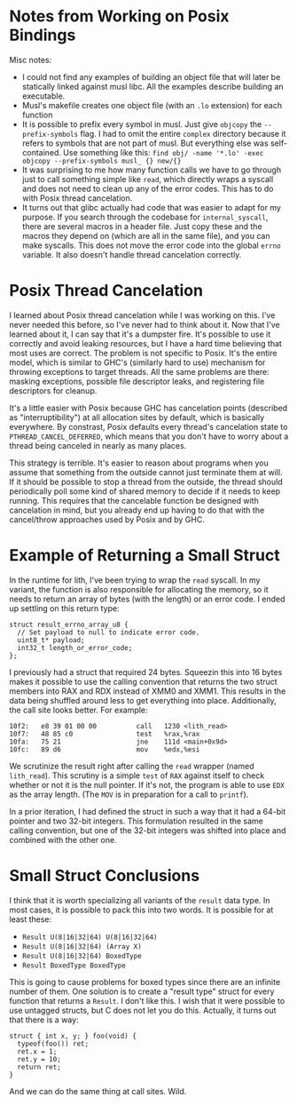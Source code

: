 # Notes from Working on Posix Bindings

Misc notes:

* I could not find any examples of building an object file that will later
  be statically linked against musl libc. All the examples describe building
  an executable.
* Musl's makefile creates one object file (with an `.lo` extension) for each
  function 
* It is possible to prefix every symbol in musl. Just give `objcopy` the
  `--prefix-symbols` flag. I had to omit the entire `complex` directory because
  it refers to symbols that are not part of musl. But everything else was
  self-contained. Use something like this:
  `find obj/ -name '*.lo' -exec objcopy --prefix-symbols musl_ {} new/{}`
* It was surprising to me how many function calls we have to go through
  just to call something simple like `read`, which directly wraps a syscall
  and does not need to clean up any of the error codes. This has to do with
  Posix thread cancelation.
* It turns out that glibc actually had code that was easier to adapt for
  my purpose. If you search through the codebase for `internal_syscall`,
  there are several macros in a header file. Just copy these and the macros
  they depend on (which are all in the same file), and you can make syscalls.
  This does not move the error code into the global `errno` variable. It also
  doesn't handle thread cancelation correctly.

# Posix Thread Cancelation

I learned about Posix thread cancelation while I was working on this. I've
never needed this before, so I've never had to think about it. Now that I've
learned about it, I can say that it's a dumpster fire. It's possible to use
it correctly and avoid leaking resources, but I have a hard time believing
that most uses are correct. The problem is not specific to Posix. It's the
entire model, which is similar to GHC's (similarly hard to use) mechanism
for throwing exceptions to target threads. All the same problems are there:
masking exceptions, possible file descriptor leaks, and registering file
descriptors for cleanup.

It's a little easier with Posix because GHC has cancelation points
(described as "interruptibility") at all allocation sites by default,
which is basically everywhere. By constrast, Posix defaults
every thread's cancelation state to `PTHREAD_CANCEL_DEFERRED`, which means
that you don't have to worry about a thread being canceled in nearly as
many places.

This strategy is terrible. It's easier to reason about programs when you
assume that something from the outside cannot just terminate them at will.
If it should be possible to stop a thread from the outside, the thread
should periodically poll some kind of shared memory to decide if it needs to
keep running. This requires that the cancelable function be designed with
cancelation in mind, but you already end up having to do that with the
cancel/throw approaches used by Posix and by GHC.

# Example of Returning a Small Struct

In the runtime for lith, I've been trying to wrap the `read` syscall.
In my variant, the function is also responsible for allocating the memory,
so it needs to return an array of bytes (with the length) or an error code.
I ended up settling on this return type:

    struct result_errno_array_u8 {
      // Set payload to null to indicate error code.
      uint8_t* payload;
      int32_t length_or_error_code;
    };

I previously had a struct that required 24 bytes. Squeezin this into
16 bytes makes it possible to use the calling convention that returns
the two struct members into RAX and RDX instead of XMM0 and XMM1. This
results in the data being shuffled around less to get everything into
place. Additionally, the call site looks better. For example:

    10f2:	e8 39 01 00 00       	call   1230 <lith_read>
    10f7:	48 85 c0             	test   %rax,%rax
    10fa:	75 21                	jne    111d <main+0x9d>
    10fc:	89 d6                	mov    %edx,%esi

We scrutinize the result right after calling the `read` wrapper
(named `lith_read`). This scrutiny is a simple `test` of `RAX` against
itself to check whether or not it is the null pointer. If it's not,
the program is able to use `EDX` as the array length. (The `MOV` is
in preparation for a call to `printf`).

In a prior iteration, I had defined the struct in such a way that it
had a 64-bit pointer and two 32-bit integers. This formulation resulted
in the same calling convention, but one of the 32-bit integers was
shifted into place and combined with the other one.

# Small Struct Conclusions

I think that it is worth specializing all variants of the `result`
data type. In most cases, it is possible to pack this into two words.
It is possible for at least these:

* `Result U(8|16|32|64) U(8|16|32|64)`
* `Result U(8|16|32|64) (Array X)`
* `Result U(8|16|32|64) BoxedType`
* `Result BoxedType BoxedType`

This is going to cause problems for boxed types since there are an
infinite number of them. One solution is to create a "result type" struct
for every function that returns a `Result`. I don't like this. I wish
that it were possible to use untagged structs, but C does not let you
do this. Actually, it turns out that there is a way:

    struct { int x, y; } foo(void) {
      typeof(foo()) ret;
      ret.x = 1;
      ret.y = 10;
      return ret;
    }

And we can do the same thing at call sites. Wild.
